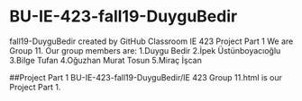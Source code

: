 # BU-IE-423-fall19-DuyguBedir
fall19-DuyguBedir created by GitHub Classroom
IE 423 Project Part 1
We are Group 11. Our group members are:
1.Duygu Bedir
2.İpek Üstünboyacıoğlu
3.Bilge Tufan
4.Oğuzhan Murat Tosun
5.Miraç İşcan

##Project Part 1
BU-IE-423-fall19-DuyguBedir/IE 423 Group 11.html is our Project Part 1.
